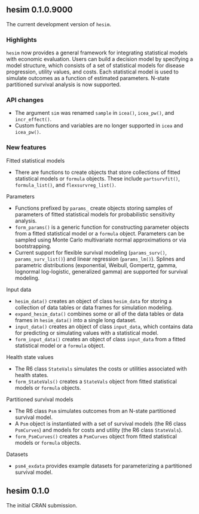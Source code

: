 ## hesim 0.1.0.9000
The current development version of `hesim`.

### Highlights
`hesim` now provides a general framework for integrating statistical models with economic evaluation. Users can 
build a decision model by specifying a model structure, which consists of a set of statistical models for disease progression, utility values, and costs. Each statistical model is used to simulate outcomes as a function of estimated parameters. N-state partitioned survival analysis is now supported. 

### API changes
* The argument `sim` was renamed `sample` in `icea()`, `icea_pw()`, and `incr_effect()`.
* Custom functions and variables are no longer supported in `icea` and `icea_pw()`.

### New features
Fitted statistical models
* There are functions to create objects that store collections of fitted statistical models or `formula` objects. These include `partsurvfit()`, `formula_list()`, and `flexsurvreg_list()`.  

Parameters
* Functions prefixed by `params_` create objects storing samples of parameters of fitted statistical models for probabilistic sensitivity analysis.
* `form_params()` is a generic function for constructing parameter objects from a fitted statistical model or a `formula` object. Parameters can be sampled using Monte Carlo multivariate normal approximations or via bootstrapping. 
* Current support for flexible survival modeling (`params_surv()`, `params_surv_list()`) and linear regression (`params_lm()`). Splines and parametric distributions (exponential, Weibull, Gompertz, gamma, lognormal log-logistic, generalized gamma) are supported for survival modeling.

Input data
* `hesim_data()` creates an object of class `hesim_data` for storing a collection of data tables or data frames for simulation modeling.
* `expand_hesim_data()` combines some or all of the data tables or data frames in `hesim_data()` into a single long dataset.
* `input_data()` creates an object of class `input_data`, which contains data for predicting or simulating values with a statistical model.
* `form_input_data()` creates an object of class `input_data` from a fitted statistical model or a `formula` object.

Health state values
* The R6 class `StateVals` simulates the costs or utilities associated with health states.
* `form_StateVals()` creates a `StateVals` object from fitted statistical models or `formula` objects.

Partitioned survival models
* The R6 class `Psm` simulates outcomes from an N-state partitioned survival model. 
* A `Psm` object is instantiated with a set of survival models (the R6 class `PsmCurves`) and models for costs and utility (the R6 class `StateVals`).
* `form_PsmCurves()` creates a `PsmCurves` object from fitted statistical models or `formula` objects.

Datasets
* `psm4_exdata` provides example datasets for parameterizing a partitioned survival model. 

## hesim 0.1.0
The initial CRAN submission.